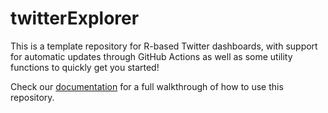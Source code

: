 
# twitterExplorer

<!-- badges: start -->
<!-- badges: end -->

This is a template repository for R-based Twitter dashboards, with support for automatic updates through GitHub Actions as well as some utility functions to quickly get you started!

Check our [documentation](https://github.com/jvfe/twitterExplorer/wiki) for a full walkthrough of how to use this repository.

